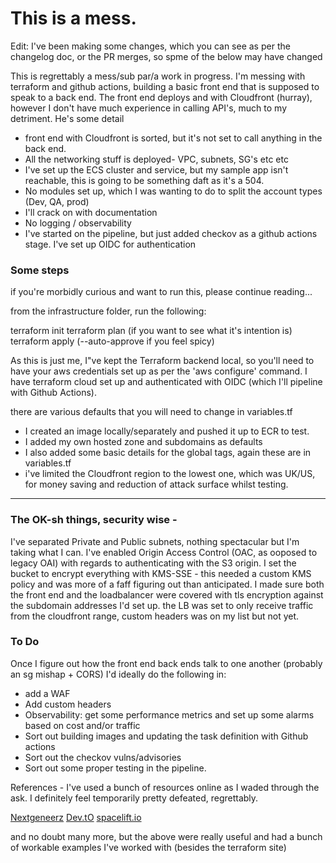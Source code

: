 # This is a mess.

Edit: I've been making some changes, which you can see as per the changelog doc, or the PR merges, so spme of the below may have changed

This is regrettably a mess/sub par/a work in progress. I'm messing with terraform and github actions, building a basic front end that is supposed to speak to a back end. The front end deploys and with Cloudfront (hurray), however I don't have much experience in calling API's, much to my detriment. He's some detail

- front end with Cloudfront is sorted, but it's not set to call anything in the back end.
- All the networking stuff is deployed- VPC, subnets, SG's etc etc
- I've set up the ECS cluster and service, but my sample app isn't reachable, this is going to be something daft as it's a 504.
- No modules set up, which I was wanting to do to split the account types (Dev, QA, prod)
- I'll crack on with documentation
- No logging / observability
- I've started on the pipeline, but just added checkov as a github actions stage. I've set up OIDC for authentication

### Some steps
if you're morbidly curious and want to run this, please continue reading...

from the infrastructure folder, run the following:

terraform init
terraform plan (if you want to see what it's intention is)
terraform apply (--auto-approve if you feel spicy)

As this is just me, I"ve kept the Terraform backend local, so you'll need to have your aws credentials set up as per the 'aws configure' command. I have terraform cloud set up and authenticated with OIDC (which I'll pipeline with Github Actions).

there are various defaults that you will need to change in variables.tf

- I created an image locally/separately and pushed it up to ECR to test.
- I added my own hosted zone and subdomains as defaults
- I also added some basic details for the global tags, again these are in variables.tf
- i've limited the Cloudfront region to the lowest one, which was UK/US, for money saving and reduction of attack surface whilst testing.

---------------------------------------


### The OK-sh things, security wise -

I've separated Private and Public subnets, nothing spectacular but I'm taking what I can.
I've enabled Origin Access Control (OAC, as ooposed to legacy OAI) with regards to authenticating with the S3 origin. I set the bucket to encrypt everything with KMS-SSE - this needed a custom KMS policy and was more of a faff figuring out than anticipated.
I made sure both the front end and the loadbalancer were covered with tls encryption against the subdomain addresses I'd set up.
the LB was set to only receive traffic from the cloudfront range, custom headers was on my list but not yet.


### To Do
Once I figure out how the front end back ends talk to one another (probably an sg mishap + CORS) I'd ideally do the following in:

- add a WAF
- Add custom headers
- Observability: get some performance metrics and set up some alarms based on cost and/or traffic
- Sort out building images and updating the task definition with Github actions
- Sort out the checkov vulns/advisories
- Sort out some proper testing in the pipeline.

References - I've used a bunch of resources online as I waded through the ask. I definitely feel temporarily pretty defeated, regrettably.

[Nextgeneerz](https://github.com/nexgeneerz/aws-scenario-ecs-ec2/tree/main)
[Dev.tO](https://dev.to/)
[spacelift.io](https://spacelift.io/)

and no doubt many more, but the above were really useful and had a bunch of workable examples I've worked with (besides the terraform site)

